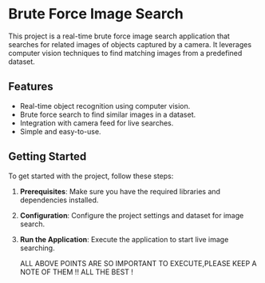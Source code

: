 # Brute Force Image Search

This project is a real-time brute force image search application that searches for related images of objects captured by a camera. 
It leverages computer vision techniques to find matching images from a predefined dataset.

## Features

- Real-time object recognition using computer vision.
- Brute force search to find similar images in a dataset.
- Integration with camera feed for live searches.
- Simple and easy-to-use.

## Getting Started

To get started with the project, follow these steps:

1. **Prerequisites**: Make sure you have the required libraries and dependencies installed.

2. **Configuration**: Configure the project settings and dataset for image search.

3. **Run the Application**: Execute the application to start live image searching.

   ALL ABOVE POINTS ARE SO IMPORTANT TO EXECUTE,PLEASE KEEP A NOTE OF THEM !!
   ALL THE BEST !

```bash


